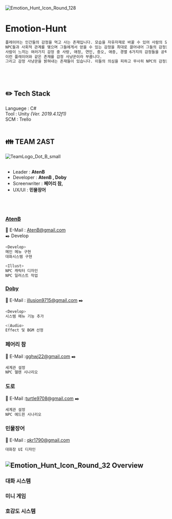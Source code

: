 ![Emotion_Hunt_Icon_Round_128](https://user-images.githubusercontent.com/69495341/137141204-7f8fc8de-58d7-40c7-9796-7244c2e6b6a3.png)
# Emotion-Hunt
```sh
플레이어는 인간들의 감정을 먹고 사는 존재입니다. 모습을 자유자재로 바꿀 수 있어 사람의 모습을 하고 인간들 사이에서 생활합니다.
NPC들과 사회적 관계를 맺으며 그들에게서 얻을 수 있는 감정을 최대로 끌어내어 그들의 감정을 섭취합니다.
사람이 느끼는 여러가지 감정 중 사랑, 애정, 연민, 증오, 애증, 경멸 6가지의 감정들을 공략하여 
이런 플레이어와 같은 존재를 감정 사냥꾼이라 부릅니다.
그리고 감정 사냥꾼을 밝혀내는 존재들이 있습니다. 이들의 의심을 피하고 무사히 NPC의 감정을 사냥하는 것이 플레이어의 목표입니다.
```
<br>
<br>

## :pencil2: Tech Stack
Languege : C# <br>
Tool : Unity _(Ver. 2019.4.12f1)_ <br>
SCM : Trello
<br>
<br>

## :family: TEAM 2AST
![TeamLogo_Dot_B_small](https://user-images.githubusercontent.com/69495341/137142519-88bbc969-b720-4b20-bf74-0af46734c1a6.png)
<br>
<br>
- Leader : **AtenB** <br>
- Developer : **AtenB , Doby** <br>
- Screenwriter : **페어리 참,** <br>
- UX/UI : **민물장어** <br>
<br>
<br>

### [AtenB](https://github.com/AtenB3f)
:e-mail: E-Mail : AtenB@gmail.com <br>
:black_nib: Develop
```sh
<Develop>
메인 메뉴 구현
대화시스템 구현

<Illust>
NPC 캐릭터 디자인
NPC 일러스트 작업
```

### [Doby](https://github.com/treasure-shun)
:e-mail: E-Mail : illusion9715@gmail.com
:black_nib:
```sh
<Develop>
시스템 메뉴 기능 추가

<(Audio>
Effect 및 BGM 선정
```

### 페어리 참
:e-mail: E-Mail :gghwj22@gmail.com
:black_nib:
```sh
세계관 설정
NPC 헬렌 시나리오
```

### 도로
:e-mail: E-Mail :turtle9708@gmail.com
:black_nib:
```sh
세계관 설정
NPC 에드윈 시나리오
```

### 민물장어
:e-mail: E-Mail : qkr1790@gmail.com
```sh
대화창 UI 디자인
```

## ![Emotion_Hunt_Icon_Round_32](https://user-images.githubusercontent.com/69495341/137141567-23e382ab-0924-4c47-a6e2-33148bfa8d6e.png) Overview
### 대화 시스템
### 미니 게임
### 호감도 시스템
<br>
